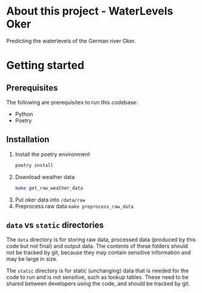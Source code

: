 # About this project - WaterLevels Oker

Predicting the waterlevels of the German river Oker.

# Getting started

## Prerequisites
The following are prerequisites to run this codebase:
 - Python
 - Poetry


 ## Installation
1. Install the poetry environment
	```sh
	poetry install
	```
2. Download weather data
    ```sh
    make get_raw_weather_data
    ```
3. Put oker data into `/data/raw`
4. Preprocess raw data
    `make preprocess_raw_data`



## `data` vs `static` directories
The `data` directory is for storing raw data, processed data (produced by this code but not final) and output data.
The contents of these folders should not be tracked by git,
because they may contain sensitive information and may be large in size.

The `static` directory is for static (unchanging) data that is needed for the code to run and is not sensitive,
such as lookup tables. These need to be shared between developers using the code, and should be tracked by git.
